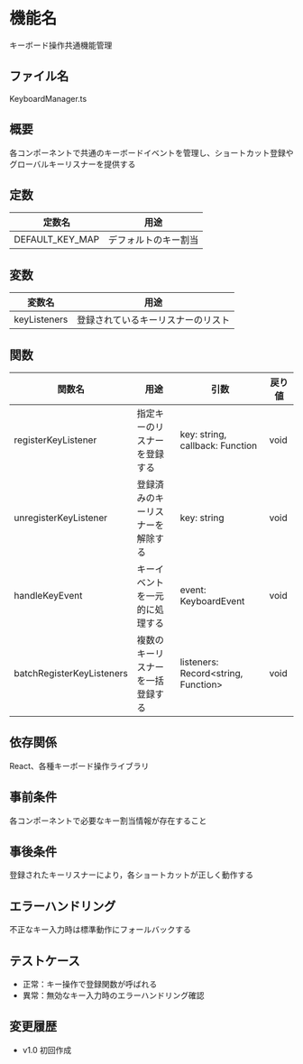 # 機能名
キーボード操作共通機能管理

## ファイル名
KeyboardManager.ts

## 概要
各コンポーネントで共通のキーボードイベントを管理し、ショートカット登録やグローバルキーリスナーを提供する

## 定数
| 定数名         | 用途                           |
| -------------- | ------------------------------ |
| DEFAULT_KEY_MAP| デフォルトのキー割当              |

## 変数
| 変数名        | 用途                                            |
| ------------- | ----------------------------------------------- |
| keyListeners  | 登録されているキーリスナーのリスト              |

## 関数
| 関数名                   | 用途                                              | 引数                                                  | 戻り値 |
| ------------------------ | ------------------------------------------------- | ----------------------------------------------------- | ------ |
| registerKeyListener      | 指定キーのリスナーを登録する                      | key: string, callback: Function                       | void   |
| unregisterKeyListener    | 登録済みのキーリスナーを解除する                   | key: string                                           | void   |
| handleKeyEvent           | キーイベントを一元的に処理する                    | event: KeyboardEvent                          | void   |
| batchRegisterKeyListeners| 複数のキーリスナーを一括登録する                  | listeners: Record<string, Function>                   | void   |

## 依存関係
React、各種キーボード操作ライブラリ

## 事前条件
各コンポーネントで必要なキー割当情報が存在すること

## 事後条件
登録されたキーリスナーにより，各ショートカットが正しく動作する

## エラーハンドリング
不正なキー入力時は標準動作にフォールバックする

## テストケース
- 正常：キー操作で登録関数が呼ばれる
- 異常：無効なキー入力時のエラーハンドリング確認

## 変更履歴
- v1.0 初回作成
